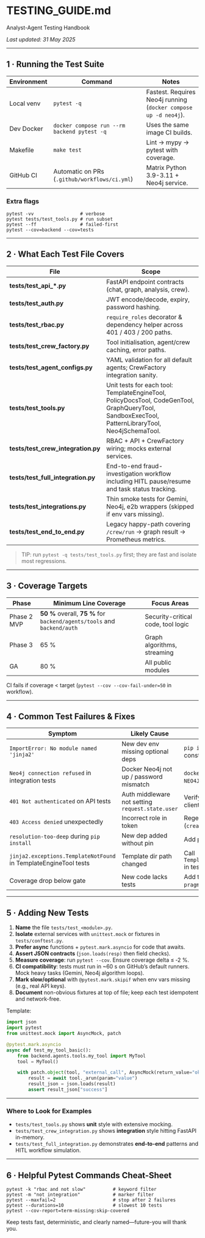 # TESTING_GUIDE.md  
Analyst-Agent Testing Handbook

_Last updated: 31 May 2025_

---

## 1 · Running the Test Suite

| Environment | Command | Notes |
|-------------|---------|-------|
| Local venv  | `pytest -q` | Fastest. Requires Neo4j running (`docker compose up -d neo4j`). |
| Dev Docker  | `docker compose run --rm backend pytest -q` | Uses the same image CI builds. |
| Makefile    | `make test` | Lint → mypy → pytest with coverage. |
| GitHub CI   | Automatic on PRs (`.github/workflows/ci.yml`) | Matrix Python 3.9-3.11 + Neo4j service. |

### Extra flags

```
pytest -vv                 # verbose
pytest tests/test_tools.py # run subset
pytest --ff                # failed-first
pytest --cov=backend --cov=tests
```

---

## 2 · What Each Test File Covers

| File | Scope |
|------|-------|
| **tests/test_api_\*.py** | FastAPI endpoint contracts (chat, graph, analysis, crew). |
| **tests/test_auth.py** | JWT encode/decode, expiry, password hashing. |
| **tests/test_rbac.py** | `require_roles` decorator & dependency helper across 401 / 403 / 200 paths. |
| **tests/test_crew_factory.py** | Tool initialisation, agent/crew caching, error paths. |
| **tests/test_agent_configs.py** | YAML validation for all default agents; CrewFactory integration sanity. |
| **tests/test_tools.py** | Unit tests for each tool: TemplateEngineTool, PolicyDocsTool, CodeGenTool, GraphQueryTool, SandboxExecTool, PatternLibraryTool, Neo4jSchemaTool. |
| **tests/test_crew_integration.py** | RBAC + API + CrewFactory wiring; mocks external services. |
| **tests/test_full_integration.py** | End-to-end fraud-investigation workflow including HITL pause/resume and task status tracking. |
| **tests/test_integrations.py** | Thin smoke tests for Gemini, Neo4j, e2b wrappers (skipped if env vars missing). |
| **tests/test_end_to_end.py** | Legacy happy-path covering `/crew/run` → graph result → Prometheus metrics. |

> TIP: run `pytest -q tests/test_tools.py` first; they are fast and isolate most regressions.

---

## 3 · Coverage Targets

| Phase | Minimum Line Coverage | Focus Areas |
|-------|----------------------|-------------|
| Phase 2 MVP | **50 %** overall, **75 %** for `backend/agents/tools` and `backend/auth` | Security-critical code, tool logic |
| Phase 3 | 65 % | Graph algorithms, streaming |
| GA | 80 % | All public modules |

CI fails if coverage < target (`pytest --cov --cov-fail-under=50` in workflow).

---

## 4 · Common Test Failures & Fixes

| Symptom | Likely Cause | Quick Fix |
|---------|--------------|-----------|
| `ImportError: No module named 'jinja2'` | New dev env missing optional deps | `pip install -r requirements.txt` (or add to constraints). |
| `Neo4j connection refused` in integration tests | Docker Neo4j not up / password mismatch | `docker compose up -d neo4j` and ensure `NEO4J_PASSWORD=analyst123`. |
| `401 Not authenticated` on API tests | Auth middleware not setting `request.state.user` | Verify `Authorization: Bearer …` header in test client. |
| `403 Access denied` unexpectedly | Incorrect role in token | Regenerate token with correct `role` claim (`create_access_token`). |
| `resolution-too-deep` during `pip install` | New dep added without pin | Add pin to `constraints.txt` & regenerate lock. |
| `jinja2.exceptions.TemplateNotFound` in TemplateEngineTool tests | Template dir path changed | Call `TemplateEngineTool(template_dir=Path("..."))` in test or update default path. |
| Coverage drop below gate | New code lacks tests | Add tests or mark experimental code with `# pragma: no cover`. |

---

## 5 · Adding New Tests

1. **Name** the file `tests/test_<module>.py`.  
2. **Isolate** external services with `unittest.mock` or fixtures in `tests/conftest.py`.  
3. **Prefer async** functions + `pytest.mark.asyncio` for code that awaits.  
4. **Assert JSON contracts** (`json.loads(resp)` then field checks).  
5. **Measure coverage**: run `pytest --cov`. Ensure coverage delta ≤ ‑2 %.  
6. **CI compatibility**: tests must run in ~60 s on GitHub’s default runners. Mock heavy tasks (Gemini, Neo4j algorithm loops).  
7. **Mark slow/optional** with `@pytest.mark.skipif` when env vars missing (e.g., real API keys).  
8. **Document** non-obvious fixtures at top of file; keep each test idempotent and network-free.

Template:

```python
import json
import pytest
from unittest.mock import AsyncMock, patch

@pytest.mark.asyncio
async def test_my_tool_basic():
    from backend.agents.tools.my_tool import MyTool
    tool = MyTool()

    with patch.object(tool, "external_call", AsyncMock(return_value="ok")):
        result = await tool._arun(param="value")
        result_json = json.loads(result)
        assert result_json["success"]
```

---

### Where to Look for Examples

- `tests/test_tools.py` shows **unit** style with extensive mocking.
- `tests/test_crew_integration.py` shows **integration** style hitting FastAPI in-memory.
- `tests/test_full_integration.py` demonstrates **end-to-end** patterns and HITL workflow simulation.

---

## 6 · Helpful Pytest Commands Cheat-Sheet

```
pytest -k "rbac and not slow"          # keyword filter
pytest -m "not integration"            # marker filter
pytest --maxfail=2                     # stop after 2 failures
pytest --durations=10                  # slowest 10 tests
pytest --cov-report=term-missing:skip-covered
```

Keep tests fast, deterministic, and clearly named—future-you will thank you.  
